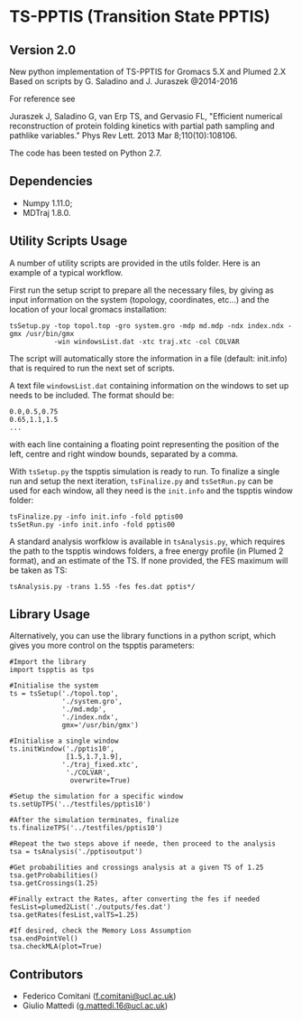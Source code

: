# TS-PPTIS (Transition State PPTIS)


## Version 2.0

New python implementation of TS-PPTIS for Gromacs 5.X and Plumed 2.X
Based on scripts by G. Saladino and J. Juraszek \@2014-2016

For reference see

Juraszek J, Saladino G, van Erp TS, and Gervasio FL, \"Efficient
numerical reconstruction of protein folding kinetics with partial path
sampling and pathlike variables.\" Phys Rev Lett. 2013 Mar
8;110(10):108106.

The code has been tested on Python 2.7.

## Dependencies

-   Numpy 1.11.0;
-   MDTraj 1.8.0.

## Utility Scripts Usage

A number of utility scripts are provided in the utils folder. Here is an
example of a typical workflow.

First run the setup script to prepare all the necessary files, by giving
as input information on the system (topology, coordinates, etc\...) and
the location of your local gromacs installation:

    tsSetup.py -top topol.top -gro system.gro -mdp md.mdp -ndx index.ndx -gmx /usr/bin/gmx
               -win windowsList.dat -xtc traj.xtc -col COLVAR

The script will automatically store the information in a file (default:
init.info) that is required to run the next set of scripts.

A text file `windowsList.dat` containing information on the windows to
set up needs to be included. The format should be:

    0.0,0.5,0.75
    0.65,1.1,1.5
    ...

with each line containing a floating point representing the position of
the left, centre and right window bounds, separated by a comma.

With `tsSetup.py` the tspptis simulation is ready to run. To finalize a
single run and setup the next iteration, `tsFinalize.py` and
`tsSetRun.py` can be used for each window, all they need is the
`init.info` and the tspptis window folder:

    tsFinalize.py -info init.info -fold pptis00
    tsSetRun.py -info init.info -fold pptis00

A standard analysis worfklow is available in `tsAnalysis.py`, which
requires the path to the tspptis windows folders, a free energy profile
(in Plumed 2 format), and an estimate of the TS. If none provided, the
FES maximum will be taken as TS:

    tsAnalysis.py -trans 1.55 -fes fes.dat pptis*/

## Library Usage

Alternatively, you can use the library functions in a python script,
which gives you more control on the tspptis parameters:

    #Import the library
    import tspptis as tps

    #Initialise the system
    ts = tsSetup('./topol.top',
                 './system.gro',
                 './md.mdp',
                 './index.ndx',
                 gmx='/usr/bin/gmx')

    #Initialise a single window
    ts.initWindow('./pptis10',
                  [1.5,1.7,1.9],
                 './traj_fixed.xtc',
                  './COLVAR',
                   overwrite=True)

    #Setup the simulation for a specific window
    ts.setUpTPS('../testfiles/pptis10')

    #After the simulation terminates, finalize
    ts.finalizeTPS('../testfiles/pptis10')

    #Repeat the two steps above if neede, then proceed to the analysis
    tsa = tsAnalysis('./pptisoutput')

    #Get probabilities and crossings analysis at a given TS of 1.25
    tsa.getProbabilities()
    tsa.getCrossings(1.25)

    #Finally extract the Rates, after converting the fes if needed
    fesList=plumed2List('./outputs/fes.dat')
    tsa.getRates(fesList,valTS=1.25)

    #If desired, check the Memory Loss Assumption
    tsa.endPointVel()
    tsa.checkMLA(plot=True)

## Contributors

-   Federico Comitani (<f.comitani@ucl.ac.uk>)
-   Giulio Mattedi (<g.mattedi.16@ucl.ac.uk>)
